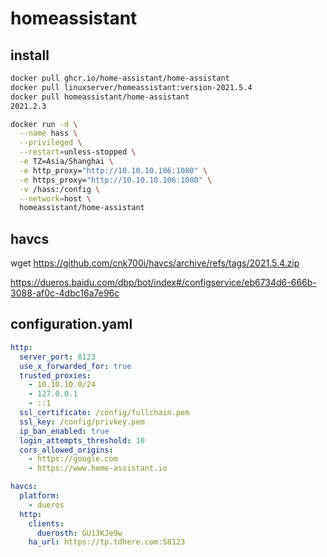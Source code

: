 # homeassistant

## install
```sh
docker pull ghcr.io/home-assistant/home-assistant
docker pull linuxserver/homeassistant:version-2021.5.4
docker pull homeassistant/home-assistant
2021.2.3

docker run -d \
  --name hass \
  --privileged \
  --restart=unless-stopped \
  -e TZ=Asia/Shanghai \
  -e http_proxy="http://10.10.10.106:1080" \
  -e https_proxy="http://10.10.10.106:1080" \
  -v /hass:/config \
  --network=host \
  homeassistant/home-assistant

```

## havcs
wget https://github.com/cnk700i/havcs/archive/refs/tags/2021.5.4.zip

https://dueros.baidu.com/dbp/bot/index#/configservice/eb6734d6-666b-3088-af0c-4dbc16a7e96c

## configuration.yaml
```yml
http:
  server_port: 8123
  use_x_forwarded_for: true
  trusted_proxies:
    - 10.10.10.0/24
    - 127.0.0.1
    - ::1
  ssl_certificate: /config/fullchain.pem
  ssl_key: /config/privkey.pem
  ip_ban_enabled: true
  login_attempts_threshold: 10
  cors_allowed_origins:
    - https://google.com
    - https://www.home-assistant.io

havcs:
  platform:
    - dueros
  http:
    clients:
      duerosth: GU13KJe9w
    ha_url: https://tp.tdhere.com:58123
```
